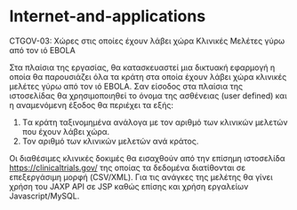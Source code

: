 # Internet-and-applications
CTGOV-03: Χώρες στις οποίες έχουν λάβει χώρα Κλινικές Μελέτες γύρω από τον ιό EBOLA

Στα πλαίσια της εργασίας, θα κατασκευαστεί μια δικτυακή εφαρμογή η οποία θα παρουσιάζει όλα τα κράτη στα οποία έχουν λάβει χώρα κλινικές μελέτες γύρω από τον ιό EBOLA. 
Σαν είσοδος στα πλαίσια της ιστοσελίδας θα χρησιμοποιηθεί το όνομα της ασθένειας (user defined) και η αναμενόμενη έξοδος θα περιέχει τα εξής:
1. Tα κράτη ταξινομημένα ανάλογα με τον αριθμό των κλινικών μελετών που έχουν λάβει χώρα.
2. Τον αριθμό των κλινικών μελετών ανά κράτος.

Οι διαθέσιμες κλινικές δοκιμές θα εισαχθούν από την επίσημη ιστοσελίδα https://clinicaltrials.gov/ της οποίας τα δεδομένα διατίθονται σε επεξεργάσιμη μορφή (CSV/XML). 
Για τις ανάγκες της μελέτης θα γίνει χρήση του JAXP API σε JSP καθώς επίσης και χρήση εργαλείων Javascript/MySQL.
